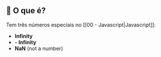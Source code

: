 ## 📌 O que é?

Tem três números especiais no [[00 - Javascript|Javascript]]:

- **Infinity**
- **- Infinity**
- **NaN** (not a number)